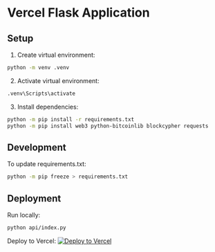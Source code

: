 # Vercel Flask Application

## Setup

1. Create virtual environment:
```bash
python -m venv .venv
```

2. Activate virtual environment:
```bash
.venv\Scripts\activate
```

3. Install dependencies:
```bash
python -m pip install -r requirements.txt
python -m pip install web3 python-bitcoinlib blockcypher requests
```

## Development

To update requirements.txt:
```bash
python -m pip freeze > requirements.txt
```

## Deployment
Run locally:
```bash
python api/index.py
```

Deploy to Vercel:
[![Deploy to Vercel](https://vercel.com/button)](https://vercel.com/import/project?template=https://github.com/caibingcheng/vercel-flask)
